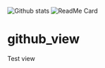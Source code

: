 ![Github stats](https://github-readme-stats.vercel.app/api?username=dAniaMercy)
![ReadMe Card](https://github-readme-stats.vercel.app/api/pin/?username=dAniaMercy&repo=github_view)

# github_view

Test view
